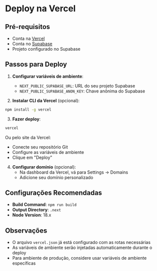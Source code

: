 # Deploy na Vercel

## Pré-requisitos

- Conta na [Vercel](https://vercel.com)
- Conta no [Supabase](https://supabase.com)
- Projeto configurado no Supabase

## Passos para Deploy

1. **Configurar variáveis de ambiente**:
   - `NEXT_PUBLIC_SUPABASE_URL`: URL do seu projeto Supabase
   - `NEXT_PUBLIC_SUPABASE_ANON_KEY`: Chave anônima do Supabase

2. **Instalar CLI da Vercel** (opcional):
```bash
npm install -g vercel
```

3. **Fazer deploy**:
```bash
vercel
```
Ou pelo site da Vercel:
- Conecte seu repositório Git
- Configure as variáveis de ambiente
- Clique em "Deploy"

4. **Configurar domínio** (opcional):
   - Na dashboard da Vercel, vá para Settings → Domains
   - Adicione seu domínio personalizado

## Configurações Recomendadas

- **Build Command**: `npm run build`
- **Output Directory**: `.next`
- **Node Version**: 18.x

## Observações

- O arquivo `vercel.json` já está configurado com as rotas necessárias
- As variáveis de ambiente serão injetadas automaticamente durante o deploy
- Para ambiente de produção, considere usar variáveis de ambiente específicas
